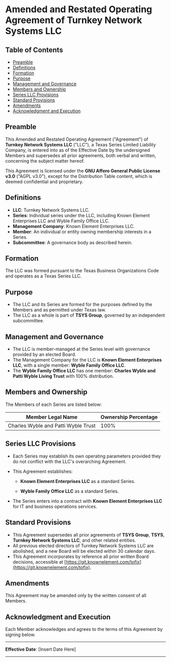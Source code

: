
# Amended and Restated Operating Agreement of Turnkey Network Systems LLC

## Table of Contents

- [Preamble](#preamble)
- [Definitions](#definitions)
- [Formation](#formation)
- [Purpose](#purpose)
- [Management and Governance](#management-and-governance)
- [Members and Ownership](#members-and-ownership)
- [Series LLC Provisions](#series-llc-provisions)
- [Standard Provisions](#standard-provisions)
- [Amendments](#amendments)
- [Acknowledgment and Execution](#acknowledgment-and-execution)

## Preamble

This Amended and Restated Operating Agreement ("Agreement") of **Turnkey Network Systems LLC** ("LLC"), a Texas Series Limited Liability Company, is entered into as of the Effective Date by the undersigned Members and supersedes all prior agreements, both verbal and written, concerning the subject matter hereof.

This Agreement is licensed under the **GNU Affero General Public License v3.0** ("AGPL v3.0"), except for the Distribution Table content, which is deemed confidential and proprietary.

## Definitions

- **LLC**: Turnkey Network Systems LLC.
- **Series**: Individual series under the LLC, including Known Element Enterprises LLC and Wyble Family Office LLC.
- **Management Company**: Known Element Enterprises LLC.
- **Member**: An individual or entity owning membership interests in a Series.
- **Subcommittee**: A governance body as described herein.

## Formation

The LLC was formed pursuant to the Texas Business Organizations Code and operates as a Texas Series LLC.

## Purpose

- The LLC and its Series are formed for the purposes defined by the Members and as permitted under Texas law.
- The LLC as a whole is part of **TSYS Group**, governed by an independent subcommittee.

## Management and Governance

- The LLC is member-managed at the Series level with governance provided by an elected Board.
- The Management Company for the LLC is **Known Element Enterprises LLC**, with a single member: **Wyble Family Office LLC**.
- The **Wyble Family Office LLC** has one member: **Charles Wyble and Patti Wyble Living Trust** with 100% distribution.

## Members and Ownership

The Members of each Series are listed below:

| Member Legal Name                | Ownership Percentage |
|----------------------------------|-----------------------|
| Charles Wyble and Patti Wyble Trust | 100%                |

## Series LLC Provisions

- Each Series may establish its own operating parameters provided they do not conflict with the LLC's overarching Agreement.
- This Agreement establishes:
  
  - **Known Element Enterprises LLC** as a standard Series.
  
  - **Wyble Family Office LLC** as a standard Series.

- The Series enters into a contract with **Known Element Enterprises LLC** for IT and business operations services.

## Standard Provisions

- This Agreement supersedes all prior agreements of **TSYS Group**, **TSYS**, **Turnkey Network Systems LLC**, and other related entities.
- All previous elected directors of Turnkey Network Systems LLC are abolished, and a new Board will be elected within 30 calendar days.
- This Agreement incorporates by reference all prior written Board decisions, accessible at [https://git.knownelement.com/tofix](https://git.knownelement.com/tofix).

## Amendments

This Agreement may be amended only by the written consent of all Members.

## Acknowledgment and Execution

Each Member acknowledges and agrees to the terms of this Agreement by signing below.

---

**Effective Date**: [Insert Date Here]

---
